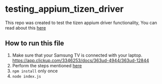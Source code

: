 # testing_appium_tizen_driver

This repo was created to test the tizen appium driver functionality, You can read about this [here](https://github.com/headspinio/appium-tizen-tv-driver/blob/main/packages/appium-tizen-tv-driver/README.md) 

## How to run this file 

1. Make sure that your Samsung TV is connected with your laptop. https://app.clickup.com/3346253/docs/363ud-4944/363ud-12844
2. Perform the steps mentioned [here](https://github.com/headspinio/appium-tizen-tv-driver/blob/main/packages/appium-tizen-tv-driver/README.md) 
3. `npm install` only once 
4. `node index.js` 
